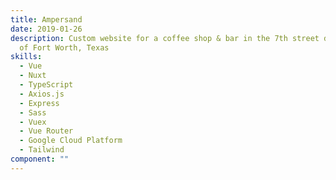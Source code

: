 ```yaml
---
title: Ampersand
date: 2019-01-26
description: Custom website for a coffee shop & bar in the 7th street district
  of Fort Worth, Texas
skills:
  - Vue
  - Nuxt
  - TypeScript
  - Axios.js
  - Express
  - Sass
  - Vuex
  - Vue Router
  - Google Cloud Platform
  - Tailwind
component: ""
---
```

